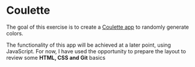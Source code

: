 # Coulette

The goal of this exercise is to create a <a href="https://coulette.netlify.app/">Coulette app</a> to randomly generate colors.

The functionality of this app will be achieved at a later point, using JavaScript.
For now, I have used the opportunity to prepare the layout to review some <b>HTML, CSS and Git</b> basics
